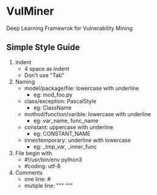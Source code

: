 # VulMiner
Deep Learning Framewrok for Vulnerability Mining

## Simple Style Guide
1. Indent
    * 4 space as indent
    * Don't use "Tab"
2. Naming
    * model/package/file: lowercase with underline
        * eg: mod_foo.py
    * class/exception: PascalStyle
        * eg: ClassName
    * mothod/function/varible: lowercase with underline
        * eg: var_name, func_name
    * constant: uppercase with underline
        * eg: CONSTANT_NAME
    * inner/temporary: underline with lowercase
        * eg: _tmp_var, _inner_func
3. File begin with
    * #!/usr/bin/env python3
    * #coding: utf-8
4. Comments
    * one line: #
    * mutiple line: """ """

